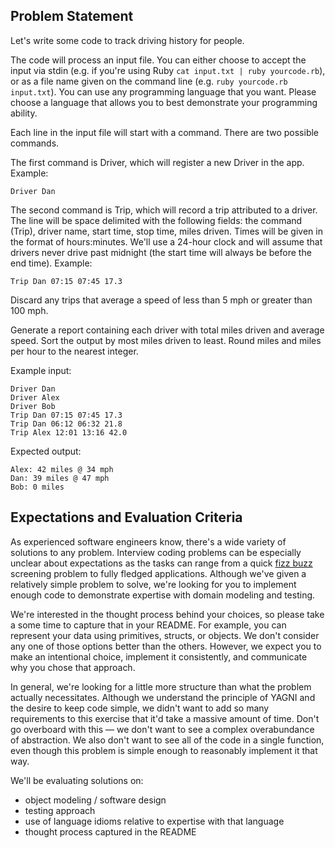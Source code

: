 ## Problem Statement

Let's write some code to track driving history for people.

The code will process an input file. You can either choose to accept the input via stdin (e.g. if you're using Ruby `cat input.txt | ruby yourcode.rb`), or as a file name given on the command line (e.g. `ruby yourcode.rb input.txt`). You can use any programming language that you want. Please choose a language that allows you to best demonstrate your programming ability.

Each line in the input file will start with a command. There are two possible commands.

The first command is Driver, which will register a new Driver in the app. Example:

`Driver Dan`

The second command is Trip, which will record a trip attributed to a driver. The line will be space delimited with the following fields: the command (Trip), driver name, start time, stop time, miles driven. Times will be given in the format of hours:minutes. We'll use a 24-hour clock and will assume that drivers never drive past midnight (the start time will always be before the end time). Example:

`Trip Dan 07:15 07:45 17.3`

Discard any trips that average a speed of less than 5 mph or greater than 100 mph.

Generate a report containing each driver with total miles driven and average speed. Sort the output by most miles driven to least. Round miles and miles per hour to the nearest integer.

Example input:

```
Driver Dan
Driver Alex
Driver Bob
Trip Dan 07:15 07:45 17.3
Trip Dan 06:12 06:32 21.8
Trip Alex 12:01 13:16 42.0
```

Expected output:

```
Alex: 42 miles @ 34 mph
Dan: 39 miles @ 47 mph
Bob: 0 miles
```

## Expectations and Evaluation Criteria

As experienced software engineers know, there's a wide variety of solutions to any problem. Interview coding problems can be especially unclear about expectations as the tasks can range from a quick [fizz buzz](http://wiki.c2.com/?FizzBuzzTest) screening problem to fully fledged applications. Although we've given a relatively simple problem to solve, we're looking for you to implement enough code to demonstrate expertise with domain modeling and testing.

We're interested in the thought process behind your choices, so please take a some time to capture that in your README. For example, you can represent your data using primitives, structs, or objects. We don't consider any one of those options better than the others. However, we expect you to make an intentional choice, implement it consistently, and communicate why you chose that approach.

In general, we're looking for a little more structure than what the problem actually necessitates. Although we understand the principle of YAGNI and the desire to keep code simple, we didn't want to add so many requirements to this exercise that it'd take a massive amount of time. Don't go overboard with this — we don't want to see a complex overabundance of abstraction. We also don't want to see all of the code in a single function, even though this problem is simple enough to reasonably implement it that way.

We'll be evaluating solutions on:

* object modeling / software design
* testing approach
* use of language idioms relative to expertise with that language
* thought process captured in the README